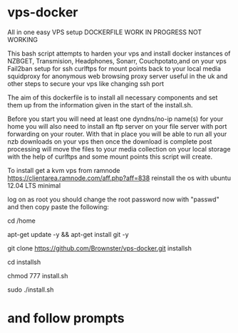 # vps-docker
All in one easy VPS setup DOCKERFILE WORK IN PROGRESS NOT WORKING

This bash script attempts to harden your vps and install docker instances of NZBGET, Transmision, Headphones, Sonarr, Couchpotato,and on your vps Fail2ban setup for ssh curlftps for mount points back to your local media squidproxy for anonymous web browsing proxy server useful in the uk and other steps to secure your vps like changing ssh port

The aim of this dockerfile is to install all necessary components and set them up from the information given in the start of the install.sh.

Before you start you will need at least one dyndns/no-ip name(s) for your home you will also need to install an ftp server on your file server with port forwarding on your router. With that in place you will be able to run all your nzb downloads on your vps then once the download is complete post processing will move the files to your media collection on your local storage with the help of curlftps and some mount points this script will create.

To install get a kvm vps from ramnode https://clientarea.ramnode.com/aff.php?aff=838 reinstall the os with ubuntu 12.04 LTS minimal

log on as root you should change the root password now with "passwd" and then copy paste the following:

cd /home

apt-get update -y && apt-get install git -y

git clone https://github.com/Brownster/vps-docker.git installsh

cd installsh

chmod 777 install.sh

sudo ./install.sh

# and follow prompts
